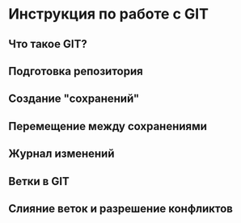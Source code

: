 # Инструкция по работе с GIT

## Что такое GIT?

## Подготовка репозитория

## Создание "сохранений"

## Перемещение между сохранениями

## Журнал изменений

## Ветки в GIT

## Слияние веток и разрешение конфликтов